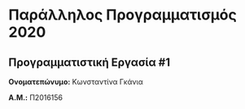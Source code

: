 # Παράλληλος Προγραμματισμός 2020
## Προγραμματιστική Εργασία #1

**Ονοματεπώνυμο:** Κωνσταντίνα Γκάνια

**Α.Μ.:** Π2016156



